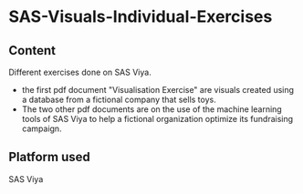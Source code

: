# SAS-Visuals-Individual-Exercises

## Content

Different exercises done on SAS Viya.
 - the first pdf document "Visualisation Exercise" are visuals created using a database from a fictional company that sells toys.
 - The two other pdf documents are on the use of the machine learning tools of SAS Viya to help a fictional organization optimize its fundraising campaign.

## Platform used

SAS Viya
